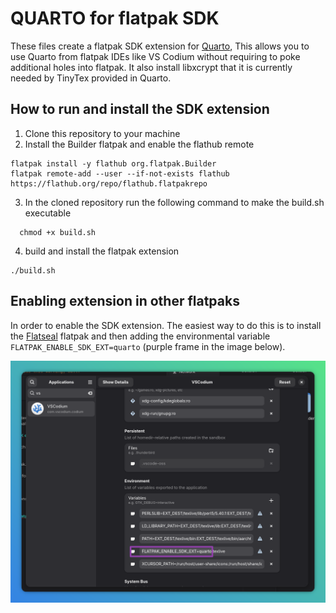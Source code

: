 # QUARTO for flatpak SDK

These files create a flatpak SDK extension for [Quarto](https://quarto.org/), This allows you to use Quarto from flatpak IDEs like VS Codium without requiring to poke additional holes into flatpak. It also install libxcrypt that it is currently needed by TinyTex provided in Quarto.

## How to run and install the SDK extension

1. Clone this repository to your machine
2.  Install the Builder flatpak and enable the flathub remote
```
flatpak install -y flathub org.flatpak.Builder
flatpak remote-add --user --if-not-exists flathub https://flathub.org/repo/flathub.flatpakrepo
```
3. In the cloned repository run the following command to make the build.sh executable
```
  chmod +x build.sh
```  
4. build and install the flatpak extension
``` 
./build.sh
```  
## Enabling extension in other flatpaks

In order to enable the SDK extension. The easiest way to do this is to install the [Flatseal](https://flathub.org/apps/com.github.tchx84.Flatseal) flatpak and then adding the environmental variable `FLATPAK_ENABLE_SDK_EXT=quarto` (purple frame in the image below).

![Flatseal](pictures/flatseal.png)
